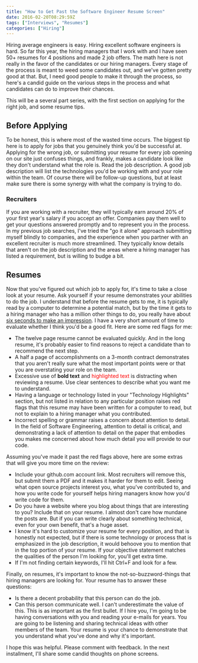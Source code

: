 ```yaml
---
title: "How to Get Past the Software Engineer Resume Screen"
date: 2016-02-20T08:29:59Z
tags: ["Interviews", "Resumes"]
categories: ["Hiring"]
---
```


Hiring average engineers is easy. Hiring excellent software engineers is hard. So far this year, the hiring managers that I work with and I have seen 50+ resumes for 4 positions and made 2 job offers. The math here is not really in the favor of the candidates or our hiring managers. Every stage of the process is meant to weed some candidates out, and we've gotten pretty good at that. But, I need good people to make it through the process, so here's a candid guide on the various steps in the process and what candidates can do to improve their chances.

This will be a several part series, with the first section on applying for the right job, and some resume tips.

<!--more-->

## Before Applying

To be honest, this is where most of the wasted time occurs. The biggest tip here is to apply for jobs that you genuinely think you'd be successful at. Applying for the wrong job, or submitting your resume for every job opening on our site just confuses things, and frankly, makes a candidate look like they don't understand what the role is. Read the job description. A good job description will list the technologies you'd be working with and your role within the team. Of course there will be follow-up questions, but at least make sure there is some synergy with what the company is trying to do.

### Recruiters

If you are working with a recruiter, they will typically earn around 20% of your first year's salary if you accept an offer. Companies pay them well to get your questions answered promptly and to represent you in the process. In my previous job searches, I've tried the "go it alone" approach submitting myself blindly to companies, and the experience when you partner with an excellent recruiter is much more streamlined. They typically know details that aren't on the job description and the areas where a hiring manager has listed a requirement, but is willing to budge a bit.

## Resumes

Now that you've figured out which job to apply for, it's time to take a close look at your resume. Ask yourself if your resume demonstrates your abilities to do the job. I understand that before the resume gets to me, it is typically read by a computer to determine a potential match, but by the time it gets to a hiring manager who has a million other things to do, you really have about [six seconds to make an impression](http://thesixsecondresume.com/). I have a very short amount of time to evaluate whether I think you'd be a good fit. Here are some red flags for me:

*   The twelve page resume cannot be evaluated quickly. And in the long resume, it's probably easier to find reasons to reject a candidate than to recommend the next step.
*   A half a page of accomplishments on a 3-month contract demonstrates that you aren't really sure what the most important points were or that you are overstating your role on the team.
*   Excessive use of **bold text** and <span style="color: #ff0000;">highlighted text</span> is distracting when reviewing a resume. Use clear sentences to describe what you want me to understand.
*   Having a language or technology listed in your "Technology Highlights" section, but not listed in relation to any particular position raises red flags that this resume may have been written for a computer to read, but not to explain to a hiring manager what you contributed.
*   Incorrect spelling or grammar raises a concern about attention to detail. In the field of Software Engineering, attention to detail is critical, and demonstrating a lack of attention to detail on the paper that embodies you makes me concerned about how much detail you will provide to our code.

Assuming you've made it past the red flags above, here are some extras that will give you more time on the review:

*   Include your github.com account link. Most recruiters will remove this, but submit them a PDF and it makes it harder for them to edit. Seeing what open source projects interest you, what you've contributed to, and how you write code for yourself helps hiring managers know how you'd write code for them.
*   Do you have a website where you blog about things that are interesting to you? Include that on your resume. I almost don't care how mundane the posts are. But if you can write clearly about something technical, even for your own benefit, that's a huge asset.
*   I know it's hard to customize your resume for every position, and that is honestly not expected, but if there is some technology or process that is emphasized in the job description, it would behoove you to mention that in the top portion of your resume. If your objective statement matches the qualities of the person I'm looking for, you'll get extra time.
*   If I'm not finding certain keywords, I'll hit Ctrl+F and look for a few.

Finally, on resumes, it's important to know the not-so-buzzword-things that hiring managers are looking for. Your resume has to answer these questions:

*   Is there a decent probability that this person can do the job.
*   Can this person communicate well. I can't underestimate the value of this. This is as important as the first bullet. If I hire you, I'm going to be having conversations with you and reading your e-mails for years. You are going to be listening and sharing technical ideas with other members of the team. Your resume is your chance to demonstrate that you understand what you've done and why it's important.

I hope this was helpful. Please comment with feedback. In the next installment, I'll share some candid thoughts on phone screens.
